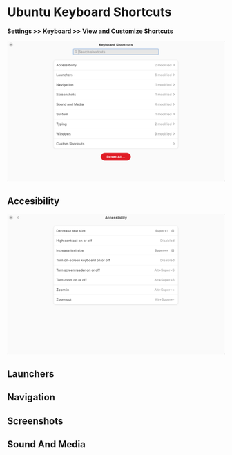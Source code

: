 # Ubuntu Keyboard Shortcuts

**Settings >> Keyboard >> View and Customize Shortcuts**

![Shortcuts](shortcuts.png)

## Accesibility

![Accesibility](accessibility.png)

## Launchers

## Navigation

## Screenshots

## Sound And Media
